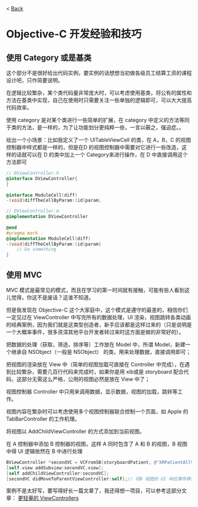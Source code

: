 < [Back](README.md)

Objective-C 开发经验和技巧
======================


## 使用 Category 或是基类

这个部分不是很好给出代码实例，要实例的话想想当初做各级员工结算工资的课程设计吧，只作简要说明。

在逻辑比较繁杂，某个类代码量非常庞大时，可以考虑使用基类，将公有的属性和方法在基类中实现，自己在使用时只需要关注一些单独的逻辑即可，可以大大提高代码效率。

使用 category 是对某个类进行一些简单的扩展，在 category 中定义的方法等同于类的方法，是一样的，为了让功能划分更纯粹一些，一言以蔽之，强迫症。。

给出一个小场景：比如我定义了一个 UITableViewCell 的类，在 A，B，C 的视图控制器中样式都是一样的，但是在D 的视图控制器中需要对它进行一些改造，这样的话就可以在 D 的类中加上一个 Category来进行操作，在 D 中直接调用这个方法即可

```Objective-C
// DViewController.h
@interface DViewController{
}
 
@interface ModuleCell(diff)
-(void)diffTheCellByParam:(id)param;

// DViewController.m
@implementation DViewController
 
@end
#pragma mark - 
@implementation ModuleCell(diff)
-(void)diffTheCellByParam:(id)param{
    // Do something
}
```


## 使用 MVC
MVC 模式是最常见的模式，而且在学习的第一时间就有接触，可能有些人看到这儿觉得，你这不是废话？这谁不知道。

但是我发现在 Objective-C 这个大家庭中，这个模式是遵守的最差的，相信你们一定见过在 ViewController 中写完所有的数据处理，UI 渲染，视图跳转各类动画的经典案例，因为我们就是这类型创造者，新手应该都是这样过来的（只是说明是一个大概率事件，很多资深其他平台开发者转过来时这方面是做的非常好的）。

把数据的处理（获取，筛选，排序等）工作放在 Model 中，所谓 Model，新建一个继承自 NSObject（一般是 NSObject） 的类，用来处理数据，直接调用即可；

把视图的渲染放在 View 中（简单的视图加载可直接在 Controller 中完成），在遇到比较繁杂，需要几百行代码来完成时，如果你是用 xib或是 storyboard 配合代码，这部分无需这么严格，公用的视图必然是放在 View 中了；

视图控制器 Controller 中只用来调用数据，显示数据，视图的加载，跳转等工作。

视图内容在繁杂时可以考虑使用多个视图控制器联合控制一个页面，如 Apple 的 TabBarController 的工作机理。

将视图以 AddChildViewController 的方式添加到当前视图。

在 A 控制器中添加 B 控制器的视图，这样 A 同时包含了 A 和 B 的视图，B 视图中得 UI 逻辑依然在 B 中进行处理

```Objective-C
BViewController *secondVC = VCFromSB(storyboardPatient, @"XRPatientAllVC");
[self.view addSubview:secondVC.view];
[self addChildViewController:secondVC];
[secondVC didMoveToParentViewController:self];// 将B 视图的 UI 响应事件移到 A 中，如果不这样操作，只要点击B 视图中得按钮或是滚动 table 就会崩溃

```

案例不是太好写，要写得好长一篇文章了，我还得想一项目，可以参考这部分文章：
[更轻量的 ViewControllers](http://objccn.io/issue-1/)  
